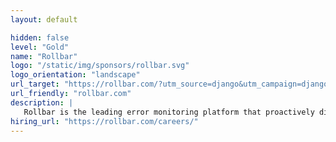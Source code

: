 ```yaml
---
layout: default

hidden: false
level: "Gold"
name: "Rollbar"
logo: "/static/img/sponsors/rollbar.svg"
logo_orientation: "landscape"
url_target: "https://rollbar.com/?utm_source=django&utm_campaign=django&utm_medium=django"
url_friendly: "rollbar.com"
description: |
   Rollbar is the leading error monitoring platform that proactively discovers, predicts, and remediates errors with real-time AI-assisted workflows. With Rollbar, developers continually improve their code and constantly innovate rather than spending time monitoring, investigating, and debugging. Try Rollbar with your code today!
hiring_url: "https://rollbar.com/careers/"
---
```

